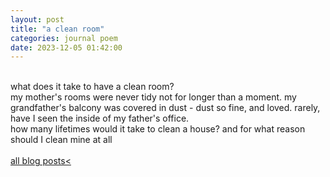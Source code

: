 ```yaml
---
layout: post
title: "a clean room"
categories: journal poem
date: 2023-12-05 01:42:00
---
```

<br>
what does it take to have a clean room?  
<br>
my mother's rooms were never tidy  
not for longer than a moment.  
my grandfather's balcony was covered in dust -  
dust so fine,  
and loved.  
rarely, have I seen the inside of my father's office.

<br>
how many lifetimes would it take  
to clean a house?  
<!-- and why should I  clean mine at all   -->
and for what reason  
should I clean mine at all  

<!-- cleaning, as devotion, or worship -->
<!-- but also as a cyclical failing to be good -->
<br>
<br>
<a href="/blog-posts">all blog posts< </a>  
